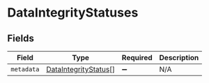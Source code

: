 # DataIntegrityStatuses


## Fields

| Field                                                               | Type                                                                | Required                                                            | Description                                                         |
| ------------------------------------------------------------------- | ------------------------------------------------------------------- | ------------------------------------------------------------------- | ------------------------------------------------------------------- |
| `metadata`                                                          | [DataIntegrityStatus](../../models/shared/dataintegritystatus.md)[] | :heavy_minus_sign:                                                  | N/A                                                                 |